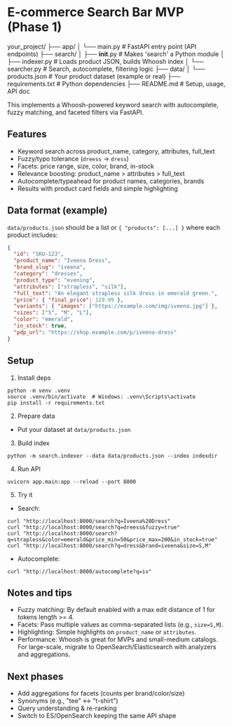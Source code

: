 # E-commerce Search Bar MVP (Phase 1)

your_project/
├── app/
│   └── main.py                  # FastAPI entry point (API endpoints)
├── search/
│   ├── __init__.py              # Makes 'search' a Python module
│   ├── indexer.py               # Loads product JSON, builds Whoosh index
│   └── searcher.py              # Search, autocomplete, filtering logic
├── data/
│   └── products.json            # Your product dataset (example or real)
├── requirements.txt             # Python dependencies
├── README.md                    # Setup, usage, API doc

This implements a Whoosh-powered keyword search with autocomplete, fuzzy matching, and faceted filters via FastAPI.

## Features
- Keyword search across product_name, category, attributes, full_text
- Fuzzy/typo tolerance (`dreess` → `dress`)
- Facets: price range, size, color, brand, in-stock
- Relevance boosting: product_name > attributes > full_text
- Autocomplete/typeahead for product names, categories, brands
- Results with product card fields and simple highlighting

## Data format (example)
`data/products.json` should be a list or `{ "products": [...] }` where each product includes:

```json
{
  "id": "SKU-123",
  "product_name": "Iveena Dress",
  "brand_slug": "iveena",
  "category": "dresses",
  "product_type": "evening",
  "attributes": ["strapless", "silk"],
  "full_text": "An elegant strapless silk dress in emerald green.",
  "price": { "final_price": 129.99 },
  "variants": { "images": ["https://example.com/img/iveena.jpg"] },
  "sizes": ["S", "M", "L"],
  "color": "emerald",
  "in_stock": true,
  "pdp_url": "https://shop.example.com/p/iveena-dress"
}
```

## Setup

1) Install deps
```
python -m venv .venv
source .venv/bin/activate  # Windows: .venv\Scripts\activate
pip install -r requirements.txt
```

2) Prepare data
- Put your dataset at `data/products.json`

3) Build index
```
python -m search.indexer --data data/products.json --index indexdir
```

4) Run API
```
uvicorn app.main:app --reload --port 8000
```

5) Try it

- Search:
```
curl "http://localhost:8000/search?q=Iveena%20Dress"
curl "http://localhost:8000/search?q=dreess&fuzzy=true"
curl "http://localhost:8000/search?q=strapless&color=emerald&price_min=50&price_max=200&in_stock=true"
curl "http://localhost:8000/search?q=dress&brand=iveena&size=S,M"
```

- Autocomplete:
```
curl "http://localhost:8000/autocomplete?q=iv"
```

## Notes and tips
- Fuzzy matching: By default enabled with a max edit distance of 1 for tokens length >= 4.
- Facets: Pass multiple values as comma-separated lists (e.g., `size=S,M`).
- Highlighting: Simple highlights on `product_name` or `attributes`.
- Performance: Whoosh is great for MVPs and small-medium catalogs. For large-scale, migrate to OpenSearch/Elasticsearch with analyzers and aggregations.

## Next phases
- Add aggregations for facets (counts per brand/color/size)
- Synonyms (e.g., "tee" ↔ "t-shirt")
- Query understanding & re-ranking
- Switch to ES/OpenSearch keeping the same API shape